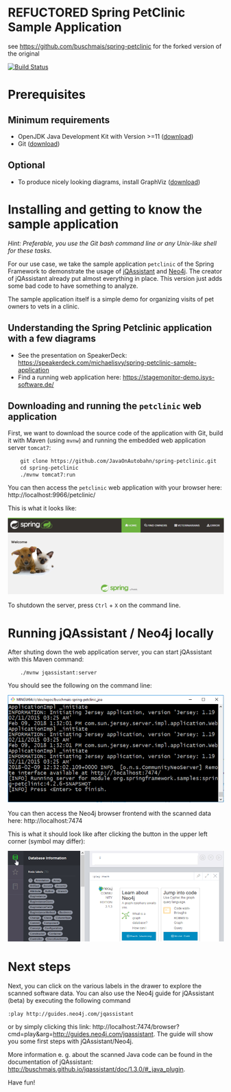 # REFUCTORED Spring PetClinic Sample Application 
see https://github.com/buschmais/spring-petclinic for the forked version of the original

[![Build Status](https://travis-ci.org/JavaOnAutobahn/spring-petclinic.svg?branch=master)](https://travis-ci.org/JavaOnAutobahn/spring-petclinic)


# Prerequisites

## Minimum requirements
* OpenJDK Java Development Kit with Version >=11 ([download](https://openjdk.java.net/install/))
* Git ([download](https://git-scm.com/downloads))

## Optional
* To produce nicely looking diagrams, install GraphViz ([download](https://www.graphviz.org/download/))

# Installing and getting to know the sample application
_Hint: Preferable, you use the Git bash command line or any Unix-like shell for these tasks._

For our use case, we take the sample application `petclinic` of the Spring Framework to demonstrate the usage of [jQAssistant](https://jqassistant.org/) and [Neo4j](https://neo4j.com/). The creator of jQAssistant already put almost everything in place. This version just adds some bad code to have something to analyze.

The sample application itself is a simple demo for organizing visits of pet owners to vets in a clinic.

## Understanding the Spring Petclinic application with a few diagrams
* See the presentation on SpeakerDeck: https://speakerdeck.com/michaelisvy/spring-petclinic-sample-application
* Find a running web application here: https://stagemonitor-demo.isys-software.de/

## Downloading and running the `petclinic` web application
First, we want to download the source code of the application with Git, build it with Maven (using `mvnw`) and running the embedded web application server `tomcat7`:
```
	git clone https://github.com/JavaOnAutobahn/spring-petclinic.git
	cd spring-petclinic
	./mvnw tomcat7:run
```
You can then access the `petclinic` web application with your browser here: http://localhost:9966/petclinic/

This is what it looks like:

![](docs/screenshots/petclinic_start.png)

To shutdown the server, press `Ctrl` + `X` on the command line.


# Running jQAssistant / Neo4j locally

After shuting down the web application server, you can start jQAssistant with this Maven command:
```
	./mvnw jqassistant:server
```
You should see the following on the command line:

![](docs/screenshots/mvn_jqassistant_start.png)

You can then access the Neo4j browser frontend with the scanned data here: http://localhost:7474

This is what it should look like after clicking the button in the upper left corner (symbol may differ):

![](docs/screenshots/neo4j_start.png)

# Next steps

Next, you can click on the various labels in the drawer to explore the scanned software data. You can also use the Neo4j guide for jQAssistant (beta) by executing the following command
```
:play http://guides.neo4j.com/jqassistant
```
or by simply clicking this link: http://localhost:7474/browser?cmd=play&arg=http://guides.neo4j.com/jqassistant. The guide will show you some first steps with jQAssistant/Neo4j.

More information e. g. about the scanned Java code can be found in the documentation of jQAssistant: http://buschmais.github.io/jqassistant/doc/1.3.0/#_java_plugin.

Have fun!
